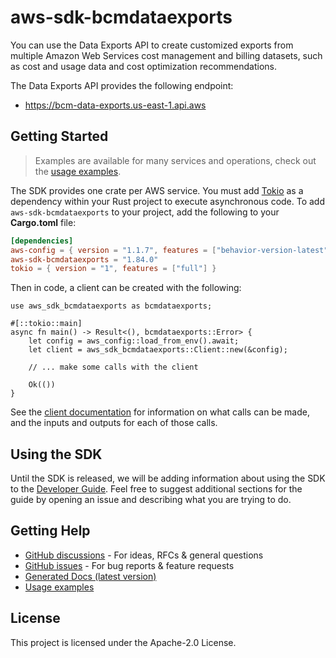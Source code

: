 # aws-sdk-bcmdataexports

You can use the Data Exports API to create customized exports from multiple Amazon Web Services cost management and billing datasets, such as cost and usage data and cost optimization recommendations.

The Data Exports API provides the following endpoint:
  - https://bcm-data-exports.us-east-1.api.aws

## Getting Started

> Examples are available for many services and operations, check out the
> [usage examples](https://github.com/awsdocs/aws-doc-sdk-examples/tree/main/rustv1).

The SDK provides one crate per AWS service. You must add [Tokio](https://crates.io/crates/tokio)
as a dependency within your Rust project to execute asynchronous code. To add `aws-sdk-bcmdataexports` to
your project, add the following to your **Cargo.toml** file:

```toml
[dependencies]
aws-config = { version = "1.1.7", features = ["behavior-version-latest"] }
aws-sdk-bcmdataexports = "1.84.0"
tokio = { version = "1", features = ["full"] }
```

Then in code, a client can be created with the following:

```rust,no_run
use aws_sdk_bcmdataexports as bcmdataexports;

#[::tokio::main]
async fn main() -> Result<(), bcmdataexports::Error> {
    let config = aws_config::load_from_env().await;
    let client = aws_sdk_bcmdataexports::Client::new(&config);

    // ... make some calls with the client

    Ok(())
}
```

See the [client documentation](https://docs.rs/aws-sdk-bcmdataexports/latest/aws_sdk_bcmdataexports/client/struct.Client.html)
for information on what calls can be made, and the inputs and outputs for each of those calls.

## Using the SDK

Until the SDK is released, we will be adding information about using the SDK to the
[Developer Guide](https://docs.aws.amazon.com/sdk-for-rust/latest/dg/welcome.html). Feel free to suggest
additional sections for the guide by opening an issue and describing what you are trying to do.

## Getting Help

* [GitHub discussions](https://github.com/awslabs/aws-sdk-rust/discussions) - For ideas, RFCs & general questions
* [GitHub issues](https://github.com/awslabs/aws-sdk-rust/issues/new/choose) - For bug reports & feature requests
* [Generated Docs (latest version)](https://awslabs.github.io/aws-sdk-rust/)
* [Usage examples](https://github.com/awsdocs/aws-doc-sdk-examples/tree/main/rustv1)

## License

This project is licensed under the Apache-2.0 License.

